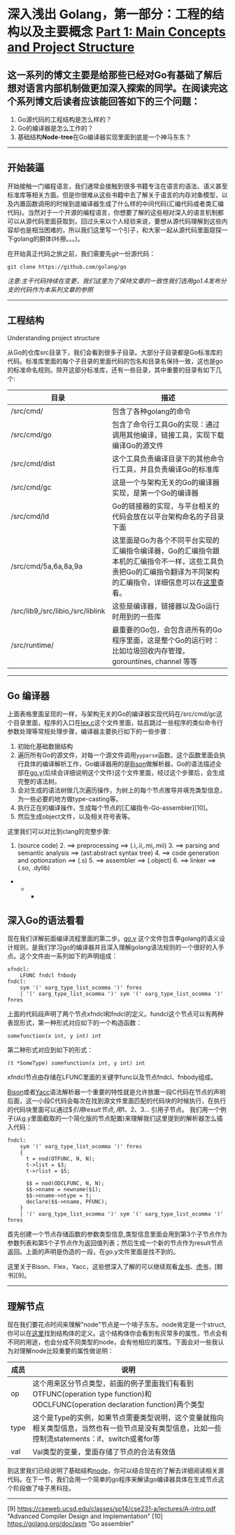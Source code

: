# 深入浅出 Golang，第一部分：工程的结构以及主要概念 [Part 1: Main Concepts and Project Structure][1]

## 这一系列的博文主要是给那些已经对Go有基础了解后想对语言内部机制做更加深入探索的同学。在阅读完这个系列博文后读者应该能回答如下的三个问题：

1. Go源代码的工程结构是怎么样的？
2. Go的编译器是怎么工作的？
3. 基础结构**Node-tree**在Go编译器实现里面到底是一个神马东东？

- - -

## 开始装逼

开始接触一门编程语言，我们通常会接触到很多书籍专注在语言的语法、语义甚至标准库等相关方面。但是你很难从这些书籍中去了解关于语言的内存对象模型，以及内置函数调用的时候到底编译器生成了什么样的中间代码(汇编代码或者类汇编代码)。当然对于一个开源的编程语言，你想要了解的这些相对深入的语言机制都可以从源代码里面获取到，回过头来以个人经验来说，要想从源代码理解到这些内容却也是相当困难的，所以我们这里写一个引子，和大家一起从源代码里面窥探一下golang的胴体(咔擦。。。)。

在开始真正代码之旅之前，我们需要先git一份源代码：

`git clone https://github.com/golang/go`

_注意:主干代码持续在变更，我们这里为了保持文章的一致性我们选用go1.4发布分支的代码作为本系列文章的参照_

- - -

## 工程结构
Understanding project structure

从Go的仓库src目录下，我们会看到很多子目录。大部分子目录都是Go标准库的代码。标准库里面的每个子目录的里面代码的包名和目录名保持一致，这也是go的标准命名规则。除开这部分标准库，还有一些目录，其中重要的目录有如下几个:

| 目录                                | 描述                                       |
| --------------------------------- | ---------------------------------------- |
| /src/cmd/                         | 包含了各种golang的命令                           |
| /src/cmd/go                       | 包含了命令行工具Go的实现：通过调用其他编译，链接工具，实现下载编译Go的源文件 |
| /src/cmd/dist                     | 这个工具负责编译目录下的其他命令行工具，并且负责编译Go的标准库         |
| /src/cmd/gc                       | 这是一个与架构无关的Go的编译器实现，是第一个Go的编译器            |
| /src/cmd/ld                       | Go的链接器的实现，与平台相关的代码会放在以平台架构命名的子目录下面       |
| /src/cmd/5a,6a,8a,9a              | 这里面是Go为各个不同平台实现的汇编指令编译器，Go的汇编指令跟本机的汇编指令不一样，这些工具负责把Go的汇编指令翻译为不同架构的汇编指令，详细信息可以在[这里](https://golang.org/doc/asm)查看。 |
| /src/lib9,/src/libio,/src/liblink | 这些是编译器，链接器以及Go运行时用到的一些库                  |
| /src/runtime/                     | 最重要的Go包，会包含进所有的Go程序里面，这是整个Go的运行时：比如垃圾回收内存管理， gorountines, channel 等等 |

- - -

## Go 编译器

上面表格里面呈现的一样，与架构无关的Go的编译器实现代码在/src/cmd/gc这个目录里面，程序的入口在[lex.c][4]这个文件里面，姑且跳过一些程序的类似命令行参数处理等常规处理步骤，编译器主要执行如下的一些步骤：

1. 初始化基础数据结构
2. 遍历所有Go的源文件，对每一个源文件调用`yyparse`函数。这个函数里面会执行具体的编译解析工作，Go编译器用的是[Bison][2]做解析器，Go的语法描述全部在[go.y][3](后续会详细说明这个文件)这个文件里面，经过这个步骤后，会生成完整的语法树。
3. 会对生成的语法树做几次遍历操作，为树上的每个节点推导并填充类型信息，为一些必要的地方做type-casting等。
4. 执行正在的编译操作，生成每个节点的[汇编指令-Go-assembler][10]。
5. 然后生成object文件，以及相关符号表等。

这里我们可以对比到clang的完整步骤:

1. (source code)
   2. ==> preprocessing 				==> (.i,.ii,.mi,.mii)
   3. ==> parsing and semantic analysis ==> (ast:abstract syntax tree)
   4. ==> code generation and optionzation ==> (.s)
      5. ==> assembler 				==> (.object)
         6. ==> linker 				==> (.so, .dylib)

- - - ​

## 深入Go的语法看看
现在我们详解前面编译流程里面的第二步。[go.y][3] 这个文件包含李golang的语义设计规则，是我们学习go的编译器并且深入理解golang语法规则的一个很好的入手点。这个文件由一系列如下的声明组成：

	xfndcl:
		LFUNC fndcl fnbody
	fndcl:
	 	sym '(' oarg_type_list_ocomma ')' fnres
		| '(' oarg_type_list_ocomma ')' sym '(' oarg_type_list_ocomma ')' fnres

上面的代码段声明了两个节点xfndcl和fndcl的定义。fundcl这个节点可以有两种表现形式，第一种形式对应如下的一个构造函数：

	somefunction(x int, y int) int

第二种形式对应到如下的形式：

	(t *SomeType) somefunction(x int, y int) int

xfndcl节点由存储在LFUNC里面的关键字func以及节点fndcl、fnbody组成。

[Bison][2]或者[Yacc][5]语法解析器一个重要的特性就是允许放置一段C代码在节点的声明后面，这一小段C代码会每次在找到源文件里面匹配的代码块的时候执行，在执行的代码块里面可以通过$$引用result节点, 用$1、$2、$3... 引用子节点。
我们用一个例子(从g.y里面截取的一个简化版的节点配置)来理解我们这里提到的解析器怎么插入代码：

	fndcl:
	  	sym '(' oarg_type_list_ocomma ')' fnres
	    {
	      t = nod(OTFUNC, N, N);
	      t->list = $3;
	      t->rlist = $5;

	      $$ = nod(ODCLFUNC, N, N);
	      $$->nname = newname($1);
	      $$->nname->ntype = t;
	      declare($$->nname, PFUNC);
	  	}
		| '(' oarg_type_list_ocomma ')' sym '(' oarg_type_list_ocomma ')' fnres

首先创建一个节点存储函数的参数类型信息,类型信息里面会用到第3个子节点作为参数列表和第5个子节点作为返回值列表；然后生成一个新的节点作为result节点返回。上面的声明是伪造的一段，在go.y文件里面是找不到的。

这里关于Bison、Flex，Yacc，这些想深入了解的可以继续观看[龙书][7]、[虎书][8]，[鲸书][9]。

- - -

## 理解节点

现在我们要花点时间来理解"node"节点是一个啥子东东。node肯定是一个struct,你可以在[这里][6]找到结构体的定义。这个结构体你会看到有灰常多的属性，节点会有不同的用途，也会分成不同类型的node，会有他相应的属性。下面会对一些我认为对理解node比较重要的属性做说明：

| 成员   | 说明                                       |
| ---- | ---------------------------------------- |
| op   | 这个用来区分节点类型，前面的例子里面我们有看到OTFUNC(operation type function)和ODCLFUNC(operation declaration function)两个类型 |
| type | 这个是Type的实例，如果节点需要类型说明，这个变量就指向相关类型信息，当然也有一些节点是没有类型信息，比如一些控制流statements：if、switch或者for等 |
| val  | Val类型的变量，里面存储了节点的合法有效值                   |

到这里我们已经说明了基础结构[node][6]，你可以结合现在的了解去详细阅读相关源代码。在下一节，我们会用一个简单的go程序来解读go编译器具体在生成节点这个阶段做了啥子黑科技。

- - -

[1]: http://blog.altoros.com/golang-part-1-main-concepts-and-project-structure.html "Golang Internals, Part 1: Main Concepts and Project Structure"
[2]: https://www.gnu.org/software/bison/ "Bison"
[3]: https://github.com/golang/go/blob/release-branch.go1.4/src/cmd/gc/go.y "golang1.4/src/gc/go.y"
[4]: https://github.com/golang/go/blob/release-branch.go1.4/src/cmd/gc/lex.c#L199 "main"
[5]: http://dinosaur.compilertools.net/yacc/ "yacc"
[6]: https://github.com/golang/go/blob/release-branch.go1.4/src/cmd/gc/go.h#L245 "node"
[7]: https://github.com/chenruiao/ares/blob/master/books/Compilers%20Principles%20Techniques%20and%20Tools%20(2nd%20Edition)%20.pdf "Compilers: Principles,Techniques,and Tools"
[8]: https://www.cs.princeton.edu/~appel/modern/basic/c/extract.pdf "Modern Compiler Implementation in C"
[9] https://cseweb.ucsd.edu/classes/sp14/cse231-a/lectures/A-intro.pdf "Advanced Compiler Design and Implementation"
[10] https://golang.org/doc/asm "Go assembler"
